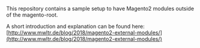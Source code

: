 This repository contains a sample setup to have Magento2 modules outside of the magento-root.

A short introduction and explanation can be found here:
[http://www.mwltr.de/blog/2018/magento2-external-modules/](http://www.mwltr.de/blog/2018/magento2-external-modules/)
